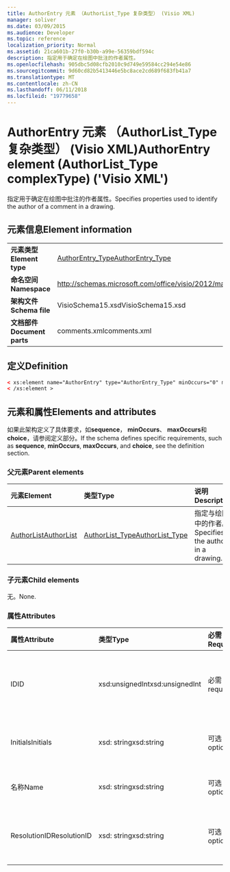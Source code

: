 ```yaml
---
title: AuthorEntry 元素 （AuthorList_Type 复杂类型） (Visio XML)
manager: soliver
ms.date: 03/09/2015
ms.audience: Developer
ms.topic: reference
localization_priority: Normal
ms.assetid: 21ca601b-27f0-b30b-a99e-56359bdf594c
description: 指定用于确定在绘图中批注的作者属性。
ms.openlocfilehash: 905dbc5d08cfb2010c9d749e59584cc294e54e86
ms.sourcegitcommit: 9d60cd82b5413446e5bc8ace2cd689f683fb41a7
ms.translationtype: MT
ms.contentlocale: zh-CN
ms.lasthandoff: 06/11/2018
ms.locfileid: "19779658"
---
```

# <a name="authorentry-element-authorlisttype-complextype-visio-xml"></a><span data-ttu-id="fa6e8-103">AuthorEntry 元素 （AuthorList_Type 复杂类型） (Visio XML)</span><span class="sxs-lookup"><span data-stu-id="fa6e8-103">AuthorEntry element (AuthorList_Type complexType) ('Visio XML')</span></span>

<span data-ttu-id="fa6e8-104">指定用于确定在绘图中批注的作者属性。</span><span class="sxs-lookup"><span data-stu-id="fa6e8-104">Specifies properties used to identify the author of a comment in a drawing.</span></span>
  
## <a name="element-information"></a><span data-ttu-id="fa6e8-105">元素信息</span><span class="sxs-lookup"><span data-stu-id="fa6e8-105">Element information</span></span>

|||
|:-----|:-----|
|<span data-ttu-id="fa6e8-106">**元素类型**</span><span class="sxs-lookup"><span data-stu-id="fa6e8-106">**Element type**</span></span> <br/> |[<span data-ttu-id="fa6e8-107">AuthorEntry_Type</span><span class="sxs-lookup"><span data-stu-id="fa6e8-107">AuthorEntry_Type</span></span>](authorentry_type-complextypevisio-xml.md) <br/> |
|<span data-ttu-id="fa6e8-108">**命名空间**</span><span class="sxs-lookup"><span data-stu-id="fa6e8-108">**Namespace**</span></span> <br/> |http://schemas.microsoft.com/office/visio/2012/main  <br/> |
|<span data-ttu-id="fa6e8-109">**架构文件**</span><span class="sxs-lookup"><span data-stu-id="fa6e8-109">**Schema file**</span></span> <br/> |<span data-ttu-id="fa6e8-110">VisioSchema15.xsd</span><span class="sxs-lookup"><span data-stu-id="fa6e8-110">VisioSchema15.xsd</span></span>  <br/> |
|<span data-ttu-id="fa6e8-111">**文档部件**</span><span class="sxs-lookup"><span data-stu-id="fa6e8-111">**Document parts**</span></span> <br/> |<span data-ttu-id="fa6e8-112">comments.xml</span><span class="sxs-lookup"><span data-stu-id="fa6e8-112">comments.xml</span></span>  <br/> |
   
## <a name="definition"></a><span data-ttu-id="fa6e8-113">定义</span><span class="sxs-lookup"><span data-stu-id="fa6e8-113">Definition</span></span>

```XML
< xs:element name="AuthorEntry" type="AuthorEntry_Type" minOccurs="0" maxOccurs="unbounded" >
< /xs:element >
```

## <a name="elements-and-attributes"></a><span data-ttu-id="fa6e8-114">元素和属性</span><span class="sxs-lookup"><span data-stu-id="fa6e8-114">Elements and attributes</span></span>

<span data-ttu-id="fa6e8-115">如果此架构定义了具体要求，如**sequence**， **minOccurs**、 **maxOccurs**和**choice**，请参阅定义部分。</span><span class="sxs-lookup"><span data-stu-id="fa6e8-115">If the schema defines specific requirements, such as **sequence**, **minOccurs**, **maxOccurs**, and **choice**, see the definition section.</span></span> 
  
### <a name="parent-elements"></a><span data-ttu-id="fa6e8-116">父元素</span><span class="sxs-lookup"><span data-stu-id="fa6e8-116">Parent elements</span></span>

|<span data-ttu-id="fa6e8-117">**元素**</span><span class="sxs-lookup"><span data-stu-id="fa6e8-117">**Element**</span></span>|<span data-ttu-id="fa6e8-118">**类型**</span><span class="sxs-lookup"><span data-stu-id="fa6e8-118">**Type**</span></span>|<span data-ttu-id="fa6e8-119">**说明**</span><span class="sxs-lookup"><span data-stu-id="fa6e8-119">**Description**</span></span>|
|:-----|:-----|:-----|
|[<span data-ttu-id="fa6e8-120">AuthorList</span><span class="sxs-lookup"><span data-stu-id="fa6e8-120">AuthorList</span></span>](authorlist-element-comments_type-complextypevisio-xml.md) <br/> |[<span data-ttu-id="fa6e8-121">AuthorList_Type</span><span class="sxs-lookup"><span data-stu-id="fa6e8-121">AuthorList_Type</span></span>](authorlist_type-complextypevisio-xml.md) <br/> |<span data-ttu-id="fa6e8-122">指定与绘图中的作者。</span><span class="sxs-lookup"><span data-stu-id="fa6e8-122">Specifies the authors in a drawing.</span></span>  <br/> |
   
### <a name="child-elements"></a><span data-ttu-id="fa6e8-123">子元素</span><span class="sxs-lookup"><span data-stu-id="fa6e8-123">Child elements</span></span>

<span data-ttu-id="fa6e8-124">无。</span><span class="sxs-lookup"><span data-stu-id="fa6e8-124">None.</span></span>
  
### <a name="attributes"></a><span data-ttu-id="fa6e8-125">属性</span><span class="sxs-lookup"><span data-stu-id="fa6e8-125">Attributes</span></span>

|<span data-ttu-id="fa6e8-126">**属性**</span><span class="sxs-lookup"><span data-stu-id="fa6e8-126">**Attribute**</span></span>|<span data-ttu-id="fa6e8-127">**类型**</span><span class="sxs-lookup"><span data-stu-id="fa6e8-127">**Type**</span></span>|<span data-ttu-id="fa6e8-128">**必需**</span><span class="sxs-lookup"><span data-stu-id="fa6e8-128">**Required**</span></span>|<span data-ttu-id="fa6e8-129">**说明**</span><span class="sxs-lookup"><span data-stu-id="fa6e8-129">**Description**</span></span>|<span data-ttu-id="fa6e8-130">**可能的值**</span><span class="sxs-lookup"><span data-stu-id="fa6e8-130">**Possible values**</span></span>|
|:-----|:-----|:-----|:-----|:-----|
|<span data-ttu-id="fa6e8-131">ID</span><span class="sxs-lookup"><span data-stu-id="fa6e8-131">ID</span></span>  <br/> |<span data-ttu-id="fa6e8-132">xsd:unsignedInt</span><span class="sxs-lookup"><span data-stu-id="fa6e8-132">xsd:unsignedInt</span></span>  <br/> |<span data-ttu-id="fa6e8-133">必需</span><span class="sxs-lookup"><span data-stu-id="fa6e8-133">required</span></span>  <br/> |<span data-ttu-id="fa6e8-134">一个从 1 开始的值，标识作者。</span><span class="sxs-lookup"><span data-stu-id="fa6e8-134">A one-based value that identifies the author.</span></span>  <br/> |<span data-ttu-id="fa6e8-135">Xsd:unsignedInt 类型的值。</span><span class="sxs-lookup"><span data-stu-id="fa6e8-135">Values of the xsd:unsignedInt type.</span></span>  <br/> |
|<span data-ttu-id="fa6e8-136">Initials</span><span class="sxs-lookup"><span data-stu-id="fa6e8-136">Initials</span></span>  <br/> |<span data-ttu-id="fa6e8-137">xsd: string</span><span class="sxs-lookup"><span data-stu-id="fa6e8-137">xsd:string</span></span>  <br/> |<span data-ttu-id="fa6e8-138">可选</span><span class="sxs-lookup"><span data-stu-id="fa6e8-138">optional</span></span>  <br/> |<span data-ttu-id="fa6e8-139">作者的首字母缩写。</span><span class="sxs-lookup"><span data-stu-id="fa6e8-139">The initials of the author.</span></span>  <br/> |<span data-ttu-id="fa6e8-140">Xsd: string 类型的值。</span><span class="sxs-lookup"><span data-stu-id="fa6e8-140">Values of the xsd:string type.</span></span>  <br/> |
|<span data-ttu-id="fa6e8-141">名称</span><span class="sxs-lookup"><span data-stu-id="fa6e8-141">Name</span></span>  <br/> |<span data-ttu-id="fa6e8-142">xsd: string</span><span class="sxs-lookup"><span data-stu-id="fa6e8-142">xsd:string</span></span>  <br/> |<span data-ttu-id="fa6e8-143">可选</span><span class="sxs-lookup"><span data-stu-id="fa6e8-143">optional</span></span>  <br/> |<span data-ttu-id="fa6e8-144">作者的名称。</span><span class="sxs-lookup"><span data-stu-id="fa6e8-144">The name of the author.</span></span>  <br/> |<span data-ttu-id="fa6e8-145">Xsd: string 类型的值。</span><span class="sxs-lookup"><span data-stu-id="fa6e8-145">Values of the xsd:string type.</span></span>  <br/> |
|<span data-ttu-id="fa6e8-146">ResolutionID</span><span class="sxs-lookup"><span data-stu-id="fa6e8-146">ResolutionID</span></span>  <br/> |<span data-ttu-id="fa6e8-147">xsd: string</span><span class="sxs-lookup"><span data-stu-id="fa6e8-147">xsd:string</span></span>  <br/> |<span data-ttu-id="fa6e8-148">可选</span><span class="sxs-lookup"><span data-stu-id="fa6e8-148">optional</span></span>  <br/> |<span data-ttu-id="fa6e8-149">作者的唯一标识符。</span><span class="sxs-lookup"><span data-stu-id="fa6e8-149">A unique identifier for the author.</span></span>  <br/> |<span data-ttu-id="fa6e8-150">Xsd: string 类型的值。</span><span class="sxs-lookup"><span data-stu-id="fa6e8-150">Values of the xsd:string type.</span></span>  <br/> |
   

